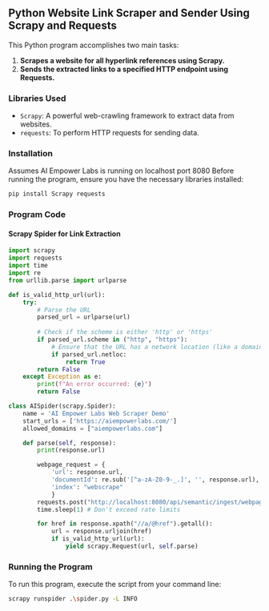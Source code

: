 ## Python Website Link Scraper and Sender Using Scrapy and Requests

This Python program accomplishes two main tasks:
1. **Scrapes a website for all hyperlink references using Scrapy.**
2. **Sends the extracted links to a specified HTTP endpoint using Requests.**

### Libraries Used

- `Scrapy`: A powerful web-crawling framework to extract data from websites.
- `requests`: To perform HTTP requests for sending data.

### Installation

Assumes AI Empower Labs is running on localhost port 8080
Before running the program, ensure you have the necessary libraries installed:

```bash
pip install Scrapy requests
```

### Program Code

#### Scrapy Spider for Link Extraction

```python
import scrapy
import requests
import time
import re
from urllib.parse import urlparse

def is_valid_http_url(url):
    try:
        # Parse the URL
        parsed_url = urlparse(url)
        
        # Check if the scheme is either 'http' or 'https'
        if parsed_url.scheme in ("http", "https"):
            # Ensure that the URL has a network location (like a domain)
            if parsed_url.netloc:
                return True
        return False
    except Exception as e:
        print(f"An error occurred: {e}")
        return False

class AISpider(scrapy.Spider):
    name = 'AI Empower Labs Web Scraper Demo'
    start_urls = ['https://aiempowerlabs.com/']
    allowed_domains = ["aiempowerlabs.com"]

    def parse(self, response):
        print(response.url)

        webpage_request = {
            'url': response.url,
            'documentId': re.sub('[^a-zA-Z0-9-_.]', '', response.url),
            'index': "webscrape"
            }
        requests.post("http://localhost:8080/api/semantic/ingest/webpage", json=webpage_request)
        time.sleep(1) # Don't exceed rate limits

        for href in response.xpath("//a/@href").getall():
            url = response.urljoin(href)
            if is_valid_http_url(url):
                yield scrapy.Request(url, self.parse)
```

### Running the Program

To run this program, execute the script from your command line:

```bash
scrapy runspider .\spider.py -L INFO
```

